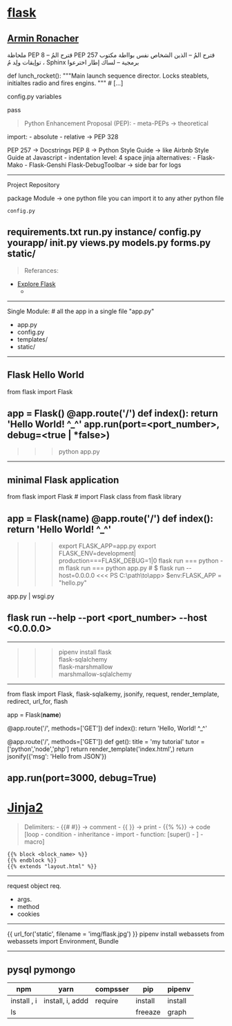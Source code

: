 [flask](http://www.pocoo.org/)
==============================
[Armin Ronacher](https://github.com/mitsuhiko)
--------------------------------------------------------------------------------------------------------------------------------


‫ملحاظة‬
‫‪PEP‬‬ ‫‪8‬‬ ‫قترح‬ ‫المُ‬ ‫–‬
‫‪PEP‬‬ ‫‪257‬‬ ‫قترح‬ ‫المُ‬ ‫–‬
‫الذين‬ ‫الشخاص‬ ‫نفس‬ ‫بوااطة‬ ‫مكتوب‬ ‫توإيقات‬ ‫ولِد‬ ‫مُ‬ ‫‪،‬‬ ‫‪Sphinx‬‬ ‫برمجية‬ ‫–‬
‫لساك‬ ‫إطار‬ ‫اخترعوا‬


def lunch_rocket():
    """Main launch sequence director.
    Locks steablets, initialtes radio and fires engins.
    """
    # [...]




config.py
variables



pass


> Python Enhancement Proposal (PEP):
    - meta-PEPs -> theoretical



import:
    - absolute
    - relative -> PEP 328

PEP 257 -> Docstrings
PEP 8 -> Python Style Guide -> like Airbnb Style Guide at Javascript
    - indentation level: 4 space
jinja alternatives:
    - Flask-Mako
    - Flask-Genshi
Flask-DebugToolbar -> side bar for logs



--------------------------------------------------------------------------------------------------------------------------------------------------------
Project Repository

package
    Module -> one python file you can import it to any ather python file



    ‫‪config.py‬‬
‫‪requirements.txt‬‬
‫‪run.py‬‬
‫‪instance/‬‬
‫‪config.py‬‬
‫‪yourapp/‬‬
‫‪__init__.py‬‬
‫‪views.py‬‬
‫‪models.py‬‬
‫‪forms.py‬‬
‫‪static/‬‬
--------------------------------------------------------------------------------------------------------------------------------------------------------
> Referances:

- [Explore Flask](http://exploreflask.com/en/latest/organizing.html)
    - [](https://ahmadnourallah.github.io/exploreflask/)

--------------------------------------------------------------------------------------------------------------------------------------------------------
Single Module:   # all the app in a single file "app.py"

- app.py
- config.py
- templates/
- static/
--------------------------------------------------------------------------------------------------------------------------------------------------------
## Flask Hello World

from flask import Flask

app = Flask()
@app.route('/')
def index():
    return 'Hello World! ^_^'
app.run(port=<port_number>, debug=<true | *false>)
----------------------------------
>>> python app.py
--------------------------------------------------------------------------------------------------------------------------------------------------------
## minimal Flask application

from flask import Flask #  import Flask class from flask library

app = Flask(__name__)
@app.route('/')
def index():
    return 'Hello World! ^_^'
----------------------------------
>>> export FLASK_APP=app.py  export FLASK_ENV=development| production===FLASK_DEBUG=1|0
>>> flask run === python -m flask run === python app.py # $ flask run --host=0.0.0.0
<<< PS C:\path\to\app> $env:FLASK_APP = "hello.py"


app.py | wsgi.py

flask run
--help
--port <port_number>
--host <0.0.0.0>
--
--------------------------------------------------------------------------------------------------------------------------------------------------------
>>> pipenv install flask \
                   flask-sqlalchemy \
                   flask-marshmallow \
                   marshmallow-sqlalchemy
--------------------------------------------------------------------------------------------------------------------------------------------------------
from flask import Flask, flask-sqlalkemy, jsonify, request, render_template, redirect, url_for, flash

app = Flask(__name__)


@app.route('/', methods=['GET'])
def index():
    return 'Hello, World! ^_^'


@app.route('/', methods=['GET'])
def get():
    title = 'my tutorial'
    tutor = ['python','node','php']
    return render_template('index.html',)
    return jsonify({'msg': 'Hello from JSON'})

app.run(port=3000, debug=True)
--------------------------------------------------------------------------------------------------------------------------------------------------------
[Jinja2](http://jinja.pocoo.org/)
=================================

> Delimiters:
    - {{# #}} -> comment
    - {{   }} -> print 
    - {{% %}} -> code [loop - condition - inheritance - import - function: [super() - ] - macro]

    {{% block <block_name> %}}
    {{% endblock %}}
    {{% extends "layout.html" %}}
--------------------------------------------------------------------------------------------------------------------------------------------------------
request object
req.
- args.
- method
- cookies
--------------------------------------------------------------------------------------------------------------------------------------------------------


{{ url_for('static', filename = 'img/flask.jpg') }}
pipenv install webassets
from webassets import Environment, Bundle

--------------------------------------------------------------------------------------------------------------------------------------------------------
pysql
pymongo
--------------------------------------------------------------------------------------------------------------------------------------------------------
|npm|yarn|compsser|pip|pipenv|
|---|----|--------|---|------|
|install , i|install, i, addd|require|install|install|
|ls|||freeaze|graph|


